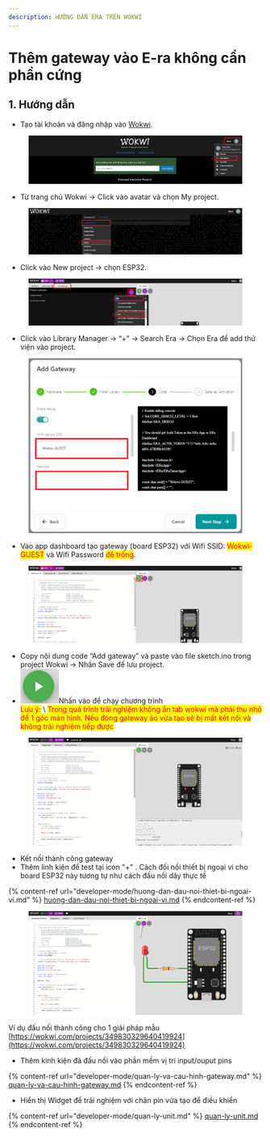 ```yaml
---
description: HƯỚNG DẪN ERA TRÊN WOKWI
---
```


# Thêm gateway vào E-ra không cần phần cứng

## 1. Hướng dẫn&#x20;

* Tạo tài khoản và đăng nhập vào [Wokwi](https://wokwi.com/).&#x20;

<figure><img src=".gitbook/assets/image (6).png" alt=""><figcaption></figcaption></figure>

* Từ trang chủ Wokwi -> Click vào avatar và chọn My project.

<figure><img src=".gitbook/assets/image (4).png" alt=""><figcaption></figcaption></figure>

* Click vào New project -> chọn ESP32.

<figure><img src=".gitbook/assets/image (5).png" alt=""><figcaption></figcaption></figure>

* Click vào Library Manager -> “+” -> Search Era -> Chọn Era để add thử viện vào project.

<figure><img src=".gitbook/assets/image (1) (7).png" alt=""><figcaption></figcaption></figure>

* Vào app dashboard tạo gateway (board ESP32) với Wifi SSID: <mark style="color:red;">Wokwi-GUEST</mark> và Wifi Password <mark style="color:red;">để trống</mark>.

<figure><img src=".gitbook/assets/image (1).png" alt=""><figcaption></figcaption></figure>

* Copy nội dung code “Add gateway” và paste vào file sketch.ino trong project Wokwi -> Nhấn Save để lưu project.
* <img src=".gitbook/assets/image (3) (2).png" alt="" data-size="line">Nhấn vào để chạy chương trình \
  <mark style="color:red;">Lưu ý:</mark> \ <mark style="color:red;">Trong quá trình trải nghiệm không ẩn tab wokwi mà phải thu nhỏ để 1 góc màn hình. Nếu đóng gateway ảo vừa tạo sẽ bị mất kết nối và không trải nghiệm tiếp được</mark>

<figure><img src=".gitbook/assets/image (7).png" alt=""><figcaption></figcaption></figure>

* Kết nối thành công gateway
* Thêm linh kiện để test tại icon "+" .  Cách đối nối thiết bị ngoại vi cho board ESP32 này tương tự như cách đấu nối dây thực tế&#x20;

{% content-ref url="developer-mode/huong-dan-dau-noi-thiet-bi-ngoai-vi.md" %}
[huong-dan-dau-noi-thiet-bi-ngoai-vi.md](developer-mode/huong-dan-dau-noi-thiet-bi-ngoai-vi.md)
{% endcontent-ref %}

<figure><img src=".gitbook/assets/image (3).png" alt=""><figcaption></figcaption></figure>

Ví dụ đấu nối thành công cho 1 giải pháp mẫu [https://wokwi.com/projects/349830329640419924](https://wokwi.com/projects/349830329640419924)

* Thêm kinh kiện đã đấu nối vào phần mềm vị trí input/ouput pins

{% content-ref url="developer-mode/quan-ly-va-cau-hinh-gateway.md" %}
[quan-ly-va-cau-hinh-gateway.md](developer-mode/quan-ly-va-cau-hinh-gateway.md)
{% endcontent-ref %}

* Hiển thị Widget để trải nghiệm với chân pin vừa tạo để điều khiển

{% content-ref url="developer-mode/quan-ly-unit.md" %}
[quan-ly-unit.md](developer-mode/quan-ly-unit.md)
{% endcontent-ref %}
